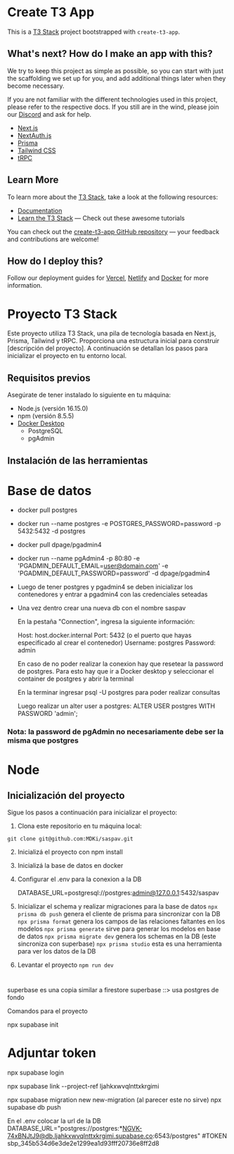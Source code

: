 # Create T3 App

This is a [T3 Stack](https://create.t3.gg/) project bootstrapped with `create-t3-app`.

## What's next? How do I make an app with this?

We try to keep this project as simple as possible, so you can start with just the scaffolding we set up for you, and add additional things later when they become necessary.

If you are not familiar with the different technologies used in this project, please refer to the respective docs. If you still are in the wind, please join our [Discord](https://t3.gg/discord) and ask for help.

- [Next.js](https://nextjs.org)
- [NextAuth.js](https://next-auth.js.org)
- [Prisma](https://prisma.io)
- [Tailwind CSS](https://tailwindcss.com)
- [tRPC](https://trpc.io)

## Learn More

To learn more about the [T3 Stack](https://create.t3.gg/), take a look at the following resources:

- [Documentation](https://create.t3.gg/)
- [Learn the T3 Stack](https://create.t3.gg/en/faq#what-learning-resources-are-currently-available) — Check out these awesome tutorials

You can check out the [create-t3-app GitHub repository](https://github.com/t3-oss/create-t3-app) — your feedback and contributions are welcome!

## How do I deploy this?

Follow our deployment guides for [Vercel](https://create.t3.gg/en/deployment/vercel), [Netlify](https://create.t3.gg/en/deployment/netlify) and [Docker](https://create.t3.gg/en/deployment/docker) for more information.

# Proyecto T3 Stack

Este proyecto utiliza T3 Stack, una pila de tecnología basada en Next.js, Prisma, Tailwind y tRPC. Proporciona una estructura inicial para construir [descripción del proyecto]. A continuación se detallan los pasos para inicializar el proyecto en tu entorno local.

## Requisitos previos

Asegúrate de tener instalado lo siguiente en tu máquina:

- Node.js (versión 16.15.0)
- npm (versión 8.5.5)
- [Docker Desktop](https://www.docker.com/products/docker-desktop/)
    - PostgreSQL
    - pgAdmin 

## Instalación de las herramientas

# Base de datos
- docker pull postgres
- docker run --name postgres -e POSTGRES_PASSWORD=password -p 5432:5432 -d postgres

- docker pull dpage/pgadmin4
- docker run --name pgAdmin4 -p 80:80 -e 'PGADMIN_DEFAULT_EMAIL=user@domain.com' -e 'PGADMIN_DEFAULT_PASSWORD=password' -d dpage/pgadmin4

- Luego de tener postgres y pgadmin4 se deben inicializar los contenedores y entrar a pgadmin4 con las credenciales seteadas
- Una vez dentro crear una nueva db con el nombre saspav

    En la pestaña "Connection", ingresa la siguiente información:

    Host: host.docker.internal
    Port: 5432 (o el puerto que hayas especificado al crear el contenedor)
    Username: postgres
    Password: admin

    En caso de no poder realizar la conexion hay que resetear la password de postgres. Para esto hay que ir a Docker desktop y seleccionar el container de postgres y abrir la terminal

    En la terminar ingresar psql -U postgres para poder realizar consultas

    Luego realizar un alter user a postgres: ALTER USER postgres WITH PASSWORD 'admin';


### Nota: la password de pgAdmin no necesariamente debe ser la misma que postgres

# Node


## Inicialización del proyecto

Sigue los pasos a continuación para inicializar el proyecto:

1. Clona este repositorio en tu máquina local:

`git clone git@github.com:MDKi/saspav.git`

2. Inicializá el proyecto con npm install 

3. Inicializá la base de datos en docker

4. Configurar el .env para la conexion a la DB

    DATABASE_URL=postgresql://postgres:admin@127.0.0.1:5432/saspav

5. Inicializar el schema y realizar migraciones para la base de datos
`npx prisma db push` genera el cliente de prisma para sincronizar con la DB
`npx prisma format` genera los campos de las relaciones faltantes en los modelos
`npx prisma generate` sirve para generar los modelos en base de datos
`npx prisma migrate dev` genera los schemas en la DB (este sincroniza con superbase)
`npx prisma studio` esta es una herramienta para ver los datos de la DB

6. Levantar el proyecto
`npm run dev`




# ###################
superbase es una copia similar a firestore
superbase ::> usa postgres de fondo 

Comandos para el proyecto



npx supabase init

# Adjuntar token

npx supabase login

npx supabase link --project-ref ljahkxwvqlnttxkrgimi

npx supabase migration new new-migration (al parecer este no sirve)
npx supabase db push


En el .env colocar la url de la DB
DATABASE_URL="postgres://postgres:*NGVK-74xBNJtJ9@db.ljahkxwvqlnttxkrgimi.supabase.co:6543/postgres"
#TOKEN
sbp_345b534d6e3de2e1299ea1d93fff20736e8ff2d8